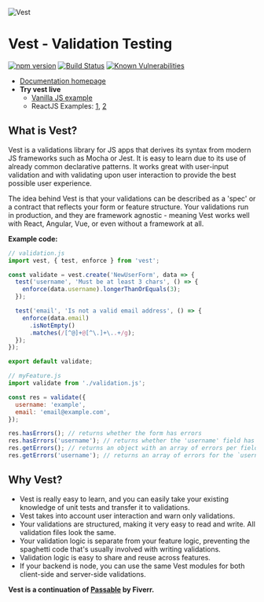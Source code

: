 ![Vest](https://cdn.jsdelivr.net/gh/ealush/vest@assets/vest-logo.png 'Vest')

# Vest - Validation Testing

[![npm version](https://badge.fury.io/js/vest.svg)](https://badge.fury.io/js/vest) [![Build Status](https://travis-ci.org/ealush/vest.svg?branch=master)](https://travis-ci.org/ealush/vest) [![Known Vulnerabilities](https://snyk.io/test/npm/vest/badge.svg)](https://snyk.io/test/npm/vest)

- [Documentation homepage](https://ealush.github.io/vest)
- **Try vest live**
  - [Vanilla JS example](https://stackblitz.com/edit/vest-vanilla-support-example)
  - ReactJS Examples: [1](https://stackblitz.com/edit/vest-react-support-example), [2](https://stackblitz.com/edit/vest-react-registration)

## What is Vest?

Vest is a validations library for JS apps that derives its syntax from modern JS frameworks such as Mocha or Jest. It is easy to learn due to its use of already common declarative patterns.
It works great with user-input validation and with validating upon user interaction to provide the best possible user experience.

The idea behind Vest is that your validations can be described as a 'spec' or a contract that reflects your form or feature structure. Your validations run in production, and they are framework agnostic - meaning Vest works well with React, Angular, Vue, or even without a framework at all.

**Example code:**

```js
// validation.js
import vest, { test, enforce } from 'vest';

const validate = vest.create('NewUserForm', data => {
  test('username', 'Must be at least 3 chars', () => {
    enforce(data.username).longerThanOrEquals(3);
  });

  test('email', 'Is not a valid email address', () => {
    enforce(data.email)
      .isNotEmpty()
      .matches(/[^@]+@[^\.]+\..+/g);
  });
});

export default validate;
```

```js
// myFeature.js
import validate from './validation.js';

const res = validate({
  username: 'example',
  email: 'email@example.com',
});

res.hasErrors(); // returns whether the form has errors
res.hasErrors('username'); // returns whether the 'username' field has errors
res.getErrors(); // returns an object with an array of errors per field
res.getErrors('username'); // returns an array of errors for the `username` field
```

## Why Vest?

- Vest is really easy to learn, and you can easily take your existing knowledge of unit tests and transfer it to validations.
- Vest takes into account user interaction and warn only validations.
- Your validations are structured, making it very easy to read and write. All validation files look the same.
- Your validation logic is separate from your feature logic, preventing the spaghetti code that's usually involved with writing validations.
- Validation logic is easy to share and reuse across features.
- If your backend is node, you can use the same Vest modules for both client-side and server-side validations.

**Vest is a continuation of [Passable](https://github.com/fiverr/passable) by Fiverr.**
